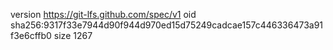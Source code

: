 version https://git-lfs.github.com/spec/v1
oid sha256:9317f33e7944d90f944d970ed15d75249cadcae157c446336473a91f3e6cffb0
size 1267
